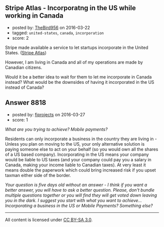 ## Stripe Atlas - Incorporatng in the US while working in Canada

- posted by: [TheBird956](https://stackexchange.com/users/3016805/thebird956) on 2016-03-22
- tagged: `united-states`, `canada`, `incorporation`
- score: 2

Stripe made available a service to let startups incorporate in the United States. ([Stripe Atlas][1])

However, I am living in Canada and all of my operations are made by Canadian citizens.

Would it be a better idea to wait for them to let me incorporate in Canada instead? What would be the downsides of having it incorporated in the US instead of Canada?


  [1]: https://stripe.com/atlas/faq


## Answer 8818

- posted by: [fiprojects](https://stackexchange.com/users/5370155/fiprojects) on 2016-03-27
- score: 1

*What are you trying to achieve? Mobile payments?* 

Residents can only incorporate a business in the country they are living in - Unless you plan on moving to the US, your only alternative solution is paying someone else to act on your behalf (so you would own all the shares of a US based company). Incorporating in the US means your company would be liable to US taxes (and your company could pay you a salary in Canada, making your income liable to Canadian taxes). At very least it means double the paperwork which could bring increased risk if you upset taxman either side of the border.

*Your question is five days old without an answer - I think if you want a better answer, you will have to ask a better question. Please, don't bundle multiple questions together or you will find they will get voted down leaving you in the dark. I suggest you start with what you want to achieve... Incorporating a business in the US or Mobile Payments? Something else?*



---

All content is licensed under [CC BY-SA 3.0](https://creativecommons.org/licenses/by-sa/3.0/).
